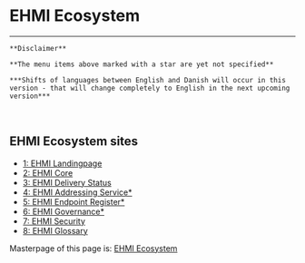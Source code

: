 # EHMI Ecosystem

***

    **Disclaimer** 
    
    **The menu items above marked with a star are yet not specified**
    
    ***Shifts of languages between English and Danish will occur in this version - that will change completely to English in the next upcoming version***
    
<br/> 

## EHMI Ecosystem sites

- <a href="https://medcomdk.github.io/ehmi/" target="blank">1: EHMI Landingpage</a>
- <a href="https://medcomdk.github.io/ehmi/assets/documents/ecore/" target="blank">2: EHMI Core</a>
- <a href="https://medcomdk.github.io/ehmi/assets/documents/eds/" target="blank">3: EHMI Delivery Status</a>
- <a href="https://medcomdk.github.io/ehmi/assets/documents/eas/" target="blank">4: EHMI Addressing Service*</a>
- <a href="https://medcomdk.github.io/ehmi/assets/documents/eer/" target="blank">5: EHMI Endpoint Register*</a>
- <a href="https://medcomdk.github.io/ehmi/assets/documents/egov/" target="blank">6: EHMI Governance*</a>
- <a href="https://medcomdk.github.io/ehmi/assets/documents/security/" target="blank">7: EHMI Security</a>
- <a href="https://medcomdk.github.io/ehmi/assets/documents/glossary/" target="blank">8: EHMI Glossary</a>


Masterpage of this page is: <a href="https://medcomdk.github.io/ehmi/assets/documents/ehmi_ecosystem.html" target="blank">EHMI Ecosystem</a>